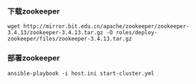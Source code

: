### 下载zookeeper
```
wget http://mirror.bit.edu.cn/apache/zookeeper/zookeeper-3.4.13/zookeeper-3.4.13.tar.gz -O roles/deploy-zookeeper/files/zookeeper-3.4.13.tar.gz
```

### 部署zookeeper

```
ansible-playbook -i host.ini start-cluster.yml
```
